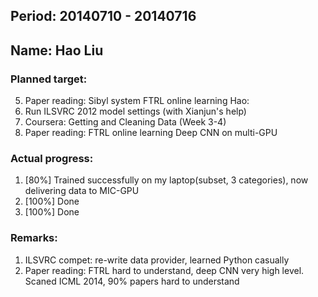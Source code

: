 ## Period: 20140710 - 20140716
## Name: Hao Liu

### Planned target:
5. Paper reading:
	Sibyl system
	FTRL online learning
Hao:
1. Run ILSVRC 2012 model settings (with Xianjun's help)
2. Coursera: Getting and Cleaning Data (Week 3-4)
3. Paper reading:
        FTRL online learning
        Deep CNN on multi-GPU

### Actual progress:
1.   [80%] Trained successfully on my laptop(subset, 3 categories), now delivering data to MIC-GPU
2.   [100%] Done
3.   [100%] Done

### Remarks:
1.   ILSVRC compet: re-write data provider, learned Python casually
2.   Paper reading: FTRL hard to understand, deep CNN very high level. Scaned ICML 2014,  90% papers hard to understand

